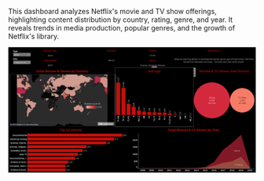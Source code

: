 This dashboard analyzes Netflix's movie and TV show offerings, highlighting content distribution by country, rating, genre, and year. It reveals trends in media production, popular genres, and the growth of Netflix's library.

![NetflixDashboard](https://github.com/LikhithaGuggilla/Data-Analysis-Business-Intelligence/blob/main/Netflix_Dashboard/Netflix_Dashboard.png)
